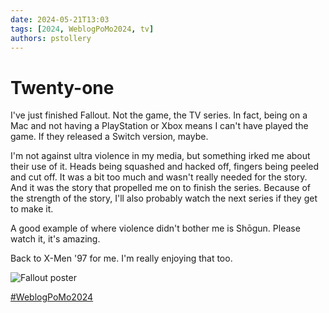 ```yaml
---
date: 2024-05-21T13:03
tags: [2024, WeblogPoMo2024, tv]
authors: pstollery
---
```

# Twenty-one

I've just finished Fallout. Not the game, the TV series. In fact, being on a Mac and not having a PlayStation or Xbox means I can't have played the game. If they released a Switch version, maybe. 

<!-- truncate -->

I'm not against ultra violence in my media, but something irked me about their use of it. Heads being squashed and hacked off, fingers being peeled and cut off. It was a bit too much and wasn't really needed for the story. And it was the story that propelled me on to finish the series. Because of the strength of the story, I'll also probably watch the next series if they get to make it. 

A good example of where violence didn't bother me is Shōgun. Please watch it, it's amazing.

Back to X-Men '97 for me. I'm really enjoying that too. 

![Fallout poster](https://upload.wikimedia.org/wikipedia/en/7/76/Fallout_%282024_TV_series%29.jpg)

[#WeblogPoMo2024](https://weblog.anniegreens.lol/weblog-posting-month-2024)
